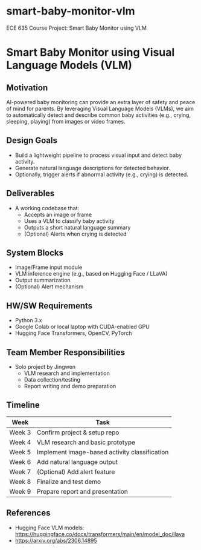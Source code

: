 # smart-baby-monitor-vlm
ECE 635 Course Project: Smart Baby Monitor using VLM

# Smart Baby Monitor using Visual Language Models (VLM)

## Motivation
AI-powered baby monitoring can provide an extra layer of safety and peace of mind for parents. By leveraging Visual Language Models (VLMs), we aim to automatically detect and describe common baby activities (e.g., crying, sleeping, playing) from images or video frames.

## Design Goals
- Build a lightweight pipeline to process visual input and detect baby activity.
- Generate natural language descriptions for detected behavior.
- Optionally, trigger alerts if abnormal activity (e.g., crying) is detected.

## Deliverables
- A working codebase that:
  - Accepts an image or frame
  - Uses a VLM to classify baby activity
  - Outputs a short natural language summary
  - (Optional) Alerts when crying is detected

## System Blocks
- Image/Frame input module
- VLM inference engine (e.g., based on Hugging Face / LLaVA)
- Output summarization
- (Optional) Alert mechanism

## HW/SW Requirements
- Python 3.x
- Google Colab or local laptop with CUDA-enabled GPU
- Hugging Face Transformers, OpenCV, PyTorch

## Team Member Responsibilities
- Solo project by Jingwen
  - VLM research and implementation
  - Data collection/testing
  - Report writing and demo preparation

## Timeline
| Week | Task |
|------|------|
| Week 3 | Confirm project & setup repo |
| Week 4 | VLM research and basic prototype |
| Week 5 | Implement image-based activity classification |
| Week 6 | Add natural language output |
| Week 7 | (Optional) Add alert feature |
| Week 8 | Finalize and test demo |
| Week 9 | Prepare report and presentation |

## References
- Hugging Face VLM models: https://huggingface.co/docs/transformers/main/en/model_doc/llava
- https://arxiv.org/abs/2306.14895
